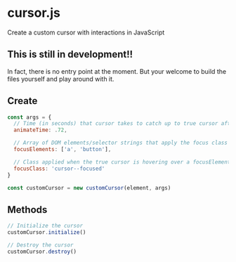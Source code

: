 # cursor.js
Create a custom cursor with interactions in JavaScript

## This is still in development!!
In fact, there is no entry point at the moment.
But your welcome to build the files yourself and play around with it.

## Create
``` js
const args = {
  // Time (in seconds) that cursor takes to catch up to true cursor after a mousemove
  animateTime: .72,

  // Array of DOM elements/selector strings that apply the focus class on hover
  focusElements: ['a', 'button'],

  // Class applied when the true cursor is hovering over a focusElement
  focusClass: 'cursor--focused'
}

const customCursor = new customCursor(element, args)
```

## Methods
``` js
// Initialize the cursor
customCursor.initialize()

// Destroy the cursor
customCursor.destroy()
```
